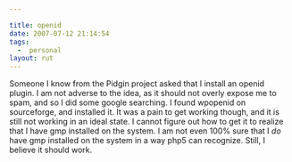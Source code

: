 ```yaml
---

title: openid
date: 2007-07-12 21:14:54
tags:
  -  personal
layout: rut
---
```


Someone I know from the Pidgin project asked that I install an openid plugin.  I am not adverse to the idea, as it should not overly expose me to spam, and so I did some google searching.  I found wpopenid on sourceforge, and installed it.  It was a pain to get working though, and it is still not working in an ideal state.  I cannot figure out how to get it to realize that I have gmp installed on the system.  I am not even 100% sure that I *do* have gmp installed on the system in a way php5 can recognize.  Still, I believe it should work. 

